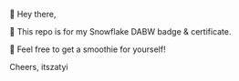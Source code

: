 👋 Hey there,

🥇 This repo is for my Snowflake DABW badge & certificate. 

🥤 Feel free to get a smoothie for yourself!

Cheers,
itszatyi
